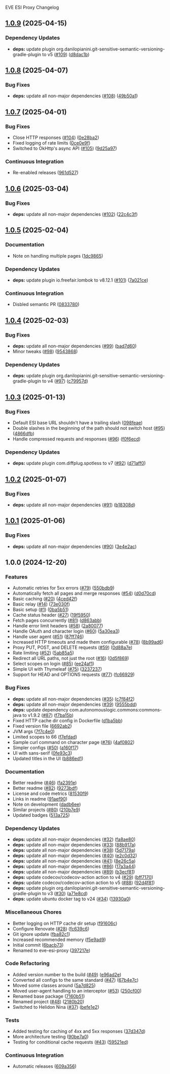 EVE ESI Proxy Changelog

## [1.0.9](https://github.com/autonomouslogic/eve-esi-proxy/compare/1.0.8...1.0.9) (2025-04-15)


### Dependency Updates

* **deps:** update plugin org.danilopianini.git-sensitive-semantic-versioning-gradle-plugin to v5 ([#109](https://github.com/autonomouslogic/eve-esi-proxy/issues/109)) ([d8dac1b](https://github.com/autonomouslogic/eve-esi-proxy/commit/d8dac1ba21a18ca09b2f0df2685795be641b8625))

## [1.0.8](https://github.com/autonomouslogic/eve-esi-proxy/compare/1.0.7...1.0.8) (2025-04-07)


### Bug Fixes

* **deps:** update all non-major dependencies ([#108](https://github.com/autonomouslogic/eve-esi-proxy/issues/108)) ([49b50a1](https://github.com/autonomouslogic/eve-esi-proxy/commit/49b50a15a35e36ac214791b7e68ece4dc15ad6fd))

## [1.0.7](https://github.com/autonomouslogic/eve-esi-proxy/compare/1.0.6...1.0.7) (2025-04-01)


### Bug Fixes

* Close HTTP responses ([#104](https://github.com/autonomouslogic/eve-esi-proxy/issues/104)) ([0e28ba2](https://github.com/autonomouslogic/eve-esi-proxy/commit/0e28ba24219451e1ce07cd11651988a0e8801b3a))
* Fixed logging of rate limits ([0ce0e9f](https://github.com/autonomouslogic/eve-esi-proxy/commit/0ce0e9fbc769cad533a460bdd5da05cca4b524a8))
* Switched to OkHttp's async API ([#105](https://github.com/autonomouslogic/eve-esi-proxy/issues/105)) ([9d25a97](https://github.com/autonomouslogic/eve-esi-proxy/commit/9d25a97071997ebad1caa5de36d2525af8069078))


### Continuous Integration

* Re-enabled releases ([961d527](https://github.com/autonomouslogic/eve-esi-proxy/commit/961d527037413fe46f7d73656512cab7bc24b101))

## [1.0.6](https://github.com/autonomouslogic/eve-esi-proxy/compare/1.0.5...1.0.6) (2025-03-04)


### Bug Fixes

* **deps:** update all non-major dependencies ([#102](https://github.com/autonomouslogic/eve-esi-proxy/issues/102)) ([22c4c3f](https://github.com/autonomouslogic/eve-esi-proxy/commit/22c4c3f20720dc2a884105c8a3cdad3d92b93068))

## [1.0.5](https://github.com/autonomouslogic/eve-esi-proxy/compare/1.0.4...1.0.5) (2025-02-04)


### Documentation

* Note on handling multiple pages ([1dc9865](https://github.com/autonomouslogic/eve-esi-proxy/commit/1dc98659d4f1c8bd6402102eb11144070053ee97))


### Dependency Updates

* **deps:** update plugin io.freefair.lombok to v8.12.1 ([#101](https://github.com/autonomouslogic/eve-esi-proxy/issues/101)) ([7a021ce](https://github.com/autonomouslogic/eve-esi-proxy/commit/7a021ce103256bb5ea32ab13a9274aee56fb9513))


### Continuous Integration

* Disbled semantic PR ([0833780](https://github.com/autonomouslogic/eve-esi-proxy/commit/0833780270b79ed1a3e8cf3481af85010dbc8f70))

## [1.0.4](https://github.com/autonomouslogic/eve-esi-proxy/compare/1.0.3...1.0.4) (2025-02-03)


### Bug Fixes

* **deps:** update all non-major dependencies ([#99](https://github.com/autonomouslogic/eve-esi-proxy/issues/99)) ([bad7d60](https://github.com/autonomouslogic/eve-esi-proxy/commit/bad7d605cb549e3c9f9f13a5a3fc6260beb17478))
* Minor tweaks ([#98](https://github.com/autonomouslogic/eve-esi-proxy/issues/98)) ([9543868](https://github.com/autonomouslogic/eve-esi-proxy/commit/954386856b80410e7db36639445ee0dd2a4e261b))


### Dependency Updates

* **deps:** update plugin org.danilopianini.git-sensitive-semantic-versioning-gradle-plugin to v4 ([#97](https://github.com/autonomouslogic/eve-esi-proxy/issues/97)) ([c79957d](https://github.com/autonomouslogic/eve-esi-proxy/commit/c79957d0c5789fddb0b0c08c6064db95a674b93b))

## [1.0.3](https://github.com/autonomouslogic/eve-esi-proxy/compare/1.0.2...1.0.3) (2025-01-13)


### Bug Fixes

* Default ESI base URL shouldn't have a trailing slash ([098feae](https://github.com/autonomouslogic/eve-esi-proxy/commit/098feaec844b2afcdfd9ae5d897dd9849346e0e4))
* Double slashes in the beginning of the path should not switch host ([#95](https://github.com/autonomouslogic/eve-esi-proxy/issues/95)) ([4866dfb](https://github.com/autonomouslogic/eve-esi-proxy/commit/4866dfbb81b40d20b7135ab1b4d7a98c5b6fe5d1))
* Handle compressed requests and responses ([#96](https://github.com/autonomouslogic/eve-esi-proxy/issues/96)) ([f0f6ecd](https://github.com/autonomouslogic/eve-esi-proxy/commit/f0f6ecdf23d154c2c82827b343de3d771f247cfc))


### Dependency Updates

* **deps:** update plugin com.diffplug.spotless to v7 ([#92](https://github.com/autonomouslogic/eve-esi-proxy/issues/92)) ([d71aff0](https://github.com/autonomouslogic/eve-esi-proxy/commit/d71aff0b4f78b919413b174cec2d6bd547a0a78b))

## [1.0.2](https://github.com/autonomouslogic/eve-esi-proxy/compare/1.0.1...1.0.2) (2025-01-07)


### Bug Fixes

* **deps:** update all non-major dependencies ([#91](https://github.com/autonomouslogic/eve-esi-proxy/issues/91)) ([b18308d](https://github.com/autonomouslogic/eve-esi-proxy/commit/b18308d8324fd0d251df5a5d3b9a0cb4326f326b))

## [1.0.1](https://github.com/autonomouslogic/eve-esi-proxy/compare/1.0.0...1.0.1) (2025-01-06)


### Bug Fixes

* **deps:** update all non-major dependencies ([#90](https://github.com/autonomouslogic/eve-esi-proxy/issues/90)) ([3e4e2ac](https://github.com/autonomouslogic/eve-esi-proxy/commit/3e4e2ac455f2e1b6e24b01d8b12e66f81349c9a8))

## 1.0.0 (2024-12-20)


### Features

* Automatic retries for 5xx errors ([#79](https://github.com/autonomouslogic/eve-esi-proxy/issues/79)) ([550bdb9](https://github.com/autonomouslogic/eve-esi-proxy/commit/550bdb9ccb034aa2ad886a95215a70945c5340dc))
* Automatically fetch all pages and merge responses ([#54](https://github.com/autonomouslogic/eve-esi-proxy/issues/54)) ([d0d70cd](https://github.com/autonomouslogic/eve-esi-proxy/commit/d0d70cd628d5eb70bcbd5074f645e9a20a562b1e))
* Basic caching ([#20](https://github.com/autonomouslogic/eve-esi-proxy/issues/20)) ([4ced42f](https://github.com/autonomouslogic/eve-esi-proxy/commit/4ced42f1859cf1b2e8e750bcf1e192bd0a24edc7))
* Basic relay ([#14](https://github.com/autonomouslogic/eve-esi-proxy/issues/14)) ([73e030f](https://github.com/autonomouslogic/eve-esi-proxy/commit/73e030f891aecd9faf3be7ca8db4e212ac113458))
* Basic setup ([#1](https://github.com/autonomouslogic/eve-esi-proxy/issues/1)) ([0ba5b51](https://github.com/autonomouslogic/eve-esi-proxy/commit/0ba5b51c9cb3e5c81c5213b097ce088bb49d52fa))
* Cache status header ([#27](https://github.com/autonomouslogic/eve-esi-proxy/issues/27)) ([19f5950](https://github.com/autonomouslogic/eve-esi-proxy/commit/19f595063ad69cd2cdae85ed5ce5b52450ecf2d6))
* Fetch pages concurrently ([#81](https://github.com/autonomouslogic/eve-esi-proxy/issues/81)) ([d863abb](https://github.com/autonomouslogic/eve-esi-proxy/commit/d863abb25b46a1b2c249fc43e2b799707de5afc2))
* Handle error limit headers ([#58](https://github.com/autonomouslogic/eve-esi-proxy/issues/58)) ([2a80077](https://github.com/autonomouslogic/eve-esi-proxy/commit/2a8007706c4c06b0d7c939524f2dff93ddd02130))
* Handle OAuth and character login ([#60](https://github.com/autonomouslogic/eve-esi-proxy/issues/60)) ([5a30ea3](https://github.com/autonomouslogic/eve-esi-proxy/commit/5a30ea3d21deca0197b7d41e0b5e2bf93f536666))
* Handle user agent ([#51](https://github.com/autonomouslogic/eve-esi-proxy/issues/51)) ([87ff746](https://github.com/autonomouslogic/eve-esi-proxy/commit/87ff746ef48a99612b9e8dcbfc03bc567f38aa8f))
* Increased HTTP timeouts and made them configurable ([#78](https://github.com/autonomouslogic/eve-esi-proxy/issues/78)) ([8b99ad6](https://github.com/autonomouslogic/eve-esi-proxy/commit/8b99ad6cfe9c65b72464481f80be8072edadfd62))
* Proxy PUT, POST, and DELETE requests ([#59](https://github.com/autonomouslogic/eve-esi-proxy/issues/59)) ([0d88a7e](https://github.com/autonomouslogic/eve-esi-proxy/commit/0d88a7e5b8d8f4f0c30bcf90915be34f53d16dff))
* Rate limiting ([#52](https://github.com/autonomouslogic/eve-esi-proxy/issues/52)) ([5ab85a5](https://github.com/autonomouslogic/eve-esi-proxy/commit/5ab85a5e80ddf28e52be57e30acede947efa1ae5))
* Redirect all URL paths, not just the root ([#16](https://github.com/autonomouslogic/eve-esi-proxy/issues/16)) ([0d5f869](https://github.com/autonomouslogic/eve-esi-proxy/commit/0d5f86950842c05fe53da483af019a7491f320b8))
* Select scopes on login ([#85](https://github.com/autonomouslogic/eve-esi-proxy/issues/85)) ([ee24af1](https://github.com/autonomouslogic/eve-esi-proxy/commit/ee24af1e5cd0227f54eb9bcd929ce516d4edfb10))
* Simple UI with Thymeleaf ([#75](https://github.com/autonomouslogic/eve-esi-proxy/issues/75)) ([3237237](https://github.com/autonomouslogic/eve-esi-proxy/commit/3237237d1c801b5efef5fd58ed792c1781e4d59d))
* Support for HEAD and OPTIONS requests ([#77](https://github.com/autonomouslogic/eve-esi-proxy/issues/77)) ([fc66929](https://github.com/autonomouslogic/eve-esi-proxy/commit/fc669295c0f3574e273fadf34742dbf363e17419))


### Bug Fixes

* **deps:** update all non-major dependencies ([#35](https://github.com/autonomouslogic/eve-esi-proxy/issues/35)) ([c7f84f2](https://github.com/autonomouslogic/eve-esi-proxy/commit/c7f84f273666312664d07e7daf32285df256430c))
* **deps:** update all non-major dependencies ([#39](https://github.com/autonomouslogic/eve-esi-proxy/issues/39)) ([9555bdd](https://github.com/autonomouslogic/eve-esi-proxy/commit/9555bdd2b3ae7917ac6e6f8086d7aaa9bc705cab))
* **deps:** update dependency com.autonomouslogic.commons:commons-java to v1.9.2 ([#87](https://github.com/autonomouslogic/eve-esi-proxy/issues/87)) ([f7ba15b](https://github.com/autonomouslogic/eve-esi-proxy/commit/f7ba15b4c7835b31cad7bc490b1e393e3fe00601))
* Fixed HTTP cache dir config in Dockerfile ([d1ba5bb](https://github.com/autonomouslogic/eve-esi-proxy/commit/d1ba5bb6934589399a72c77f419fd281b0846430))
* Fixed version file ([6692ab2](https://github.com/autonomouslogic/eve-esi-proxy/commit/6692ab263d0dd5c181ace4f1ac87737a85d0c427))
* JVM args ([7f7c4e0](https://github.com/autonomouslogic/eve-esi-proxy/commit/7f7c4e061010be063688d8ed0ce60719bec856a9))
* Limited scopes to 66 ([f7efdad](https://github.com/autonomouslogic/eve-esi-proxy/commit/f7efdad034a5b326efa5be831828078844c9e917))
* Sample curl command on character page ([#76](https://github.com/autonomouslogic/eve-esi-proxy/issues/76)) ([4af0802](https://github.com/autonomouslogic/eve-esi-proxy/commit/4af08021375106a089b894f449a262824967ee8e))
* Simpler configs ([#50](https://github.com/autonomouslogic/eve-esi-proxy/issues/50)) ([a160f17](https://github.com/autonomouslogic/eve-esi-proxy/commit/a160f17a2f6b2bc4ed63eaa5f1dad0a3715485d2))
* UI with sans-serif ([0fe93c3](https://github.com/autonomouslogic/eve-esi-proxy/commit/0fe93c3e210fec5b084896388a652f0f6b40fc6d))
* Updated titles in the UI ([b886ed1](https://github.com/autonomouslogic/eve-esi-proxy/commit/b886ed188644744cdd61c5a303be2e3c0bb8f2f4))


### Documentation

* Better readme ([#46](https://github.com/autonomouslogic/eve-esi-proxy/issues/46)) ([fa2391e](https://github.com/autonomouslogic/eve-esi-proxy/commit/fa2391ec7e3eebd3d7fe2e06cebde411775fd6c0))
* Better readme ([#82](https://github.com/autonomouslogic/eve-esi-proxy/issues/82)) ([9273bdf](https://github.com/autonomouslogic/eve-esi-proxy/commit/9273bdffe28c6d776f6badf3e0f1b96afa8ee61c))
* License and code metrics ([81530f9](https://github.com/autonomouslogic/eve-esi-proxy/commit/81530f950704efd99fa4eb1e83446462ac73283e))
* Links in readme ([91aef90](https://github.com/autonomouslogic/eve-esi-proxy/commit/91aef901fe6f088a34bab49fd52716c83c280de2))
* Note on development ([dadb6ee](https://github.com/autonomouslogic/eve-esi-proxy/commit/dadb6ee1da542fea42e245a6de286f243774bbde))
* Similar projects ([#80](https://github.com/autonomouslogic/eve-esi-proxy/issues/80)) ([210b7e9](https://github.com/autonomouslogic/eve-esi-proxy/commit/210b7e96fe0183c875dbc9cb8d64f9b63ad06eec))
* Updated badges ([513a725](https://github.com/autonomouslogic/eve-esi-proxy/commit/513a7255af765c6d698550e6fe800bb40b83a4d2))


### Dependency Updates

* **deps:** update all non-major dependencies ([#32](https://github.com/autonomouslogic/eve-esi-proxy/issues/32)) ([fa8ae80](https://github.com/autonomouslogic/eve-esi-proxy/commit/fa8ae80ba776a1be42fd7e8b8dbc7233f5baab95))
* **deps:** update all non-major dependencies ([#33](https://github.com/autonomouslogic/eve-esi-proxy/issues/33)) ([88b917a](https://github.com/autonomouslogic/eve-esi-proxy/commit/88b917a3108231bb886d7e999818aa10b6f36e4d))
* **deps:** update all non-major dependencies ([#38](https://github.com/autonomouslogic/eve-esi-proxy/issues/38)) ([5d7179a](https://github.com/autonomouslogic/eve-esi-proxy/commit/5d7179a963586f26e16fd32697cb2a119086a14f))
* **deps:** update all non-major dependencies ([#40](https://github.com/autonomouslogic/eve-esi-proxy/issues/40)) ([e2c0d32](https://github.com/autonomouslogic/eve-esi-proxy/commit/e2c0d32255a71422a66f19a23616488c767f224c))
* **deps:** update all non-major dependencies ([#41](https://github.com/autonomouslogic/eve-esi-proxy/issues/41)) ([8e26c5a](https://github.com/autonomouslogic/eve-esi-proxy/commit/8e26c5a0e1f3af0d08ecc16d5b5edd405bd740b4))
* **deps:** update all non-major dependencies ([#86](https://github.com/autonomouslogic/eve-esi-proxy/issues/86)) ([17a3a44](https://github.com/autonomouslogic/eve-esi-proxy/commit/17a3a44bc1027a48c5ff41b9e5cc15a61fc9e8d1))
* **deps:** update all non-major dependencies ([#89](https://github.com/autonomouslogic/eve-esi-proxy/issues/89)) ([b3ecf81](https://github.com/autonomouslogic/eve-esi-proxy/commit/b3ecf8103b98dfa54cbedf9676ab4102d153c849))
* **deps:** update codecov/codecov-action action to v4 ([#29](https://github.com/autonomouslogic/eve-esi-proxy/issues/29)) ([bff7170](https://github.com/autonomouslogic/eve-esi-proxy/commit/bff71703ec19b24a3a1f2be6e6e46fa0653d58ef))
* **deps:** update codecov/codecov-action action to v5 ([#88](https://github.com/autonomouslogic/eve-esi-proxy/issues/88)) ([92d4f81](https://github.com/autonomouslogic/eve-esi-proxy/commit/92d4f812dbc8a12817024dd49f6e41e8c4b58f47))
* **deps:** update plugin org.danilopianini.git-sensitive-semantic-versioning-gradle-plugin to v3 ([#30](https://github.com/autonomouslogic/eve-esi-proxy/issues/30)) ([a71e8cd](https://github.com/autonomouslogic/eve-esi-proxy/commit/a71e8cd7cd41204461f3a887973a17293e69f0ab))
* **deps:** update ubuntu docker tag to v24 ([#34](https://github.com/autonomouslogic/eve-esi-proxy/issues/34)) ([13930a0](https://github.com/autonomouslogic/eve-esi-proxy/commit/13930a0fc9c6a43b22110cd2dbbbf507ffdd7149))


### Miscellaneous Chores

* Better logging on HTTP cache dir setup ([f91606c](https://github.com/autonomouslogic/eve-esi-proxy/commit/f91606c3b510462d3f0152cb7d2a2fb7b8f1c4be))
* Configure Renovate ([#28](https://github.com/autonomouslogic/eve-esi-proxy/issues/28)) ([fc639c6](https://github.com/autonomouslogic/eve-esi-proxy/commit/fc639c6a441801fa2a0082c7ff83e347c2e56306))
* Git ignore update ([fba82c1](https://github.com/autonomouslogic/eve-esi-proxy/commit/fba82c17ca55fc129388d508117b0249d9d03cdc))
* Increased recommended memory ([f5e9ad9](https://github.com/autonomouslogic/eve-esi-proxy/commit/f5e9ad98d3265f262b2bbe286f20a41fee9ad5bd))
* Initial commit ([6bacb73](https://github.com/autonomouslogic/eve-esi-proxy/commit/6bacb7317b4573a793ca2e9506be17d096e6d81d))
* Renamed to eve-esi-proxy ([397217e](https://github.com/autonomouslogic/eve-esi-proxy/commit/397217e4dd77d5757f40e659acc48b5cd8c1192f))


### Code Refactoring

* Added version number to the build ([#49](https://github.com/autonomouslogic/eve-esi-proxy/issues/49)) ([e96ad2e](https://github.com/autonomouslogic/eve-esi-proxy/commit/e96ad2e68001c66004cb3cf71e3553053a4790c6))
* Converted all configs to the same standard ([#47](https://github.com/autonomouslogic/eve-esi-proxy/issues/47)) ([67b4e7c](https://github.com/autonomouslogic/eve-esi-proxy/commit/67b4e7c443136a0f763fac8b9acbddcc951fb52f))
* Moved some classes around ([5a7d825](https://github.com/autonomouslogic/eve-esi-proxy/commit/5a7d8250cec56ea5a0ab6dc23d7d5c78b8860f6a))
* Moved user-agent handling to an interceptor ([#53](https://github.com/autonomouslogic/eve-esi-proxy/issues/53)) ([250cf00](https://github.com/autonomouslogic/eve-esi-proxy/commit/250cf00f221cc94dc411d6170349718552171b22))
* Renamed base package ([7160b51](https://github.com/autonomouslogic/eve-esi-proxy/commit/7160b51b1b2253e34f3ad4b487f0b59a5beca263))
* Renamed project ([#48](https://github.com/autonomouslogic/eve-esi-proxy/issues/48)) ([2180b20](https://github.com/autonomouslogic/eve-esi-proxy/commit/2180b2049a8d2a502bf85e873bcbdca2e29a1fb2))
* Switched to Helidon Nina ([#37](https://github.com/autonomouslogic/eve-esi-proxy/issues/37)) ([befe1e2](https://github.com/autonomouslogic/eve-esi-proxy/commit/befe1e2a28b7eabaa2bad40270bb119ef6621dc9))


### Tests

* Added testing for caching of 4xx and 5xx responses ([37d347d](https://github.com/autonomouslogic/eve-esi-proxy/commit/37d347da2be0449c591ebe5d07170f44d9fb0fa4))
* More architecture testing ([90be7a0](https://github.com/autonomouslogic/eve-esi-proxy/commit/90be7a011048dd0c57de1c6d3d035e63f74519d7))
* Testing for conditional cache requests ([#43](https://github.com/autonomouslogic/eve-esi-proxy/issues/43)) ([59521ed](https://github.com/autonomouslogic/eve-esi-proxy/commit/59521eddaf39f9cadc1e678ed94b4abf4dd503b7))


### Continuous Integration

* Automatic releases ([609a356](https://github.com/autonomouslogic/eve-esi-proxy/commit/609a3560f9e035b73ccd588b5c10928ef36e35d7))
